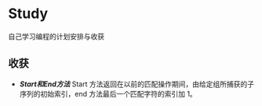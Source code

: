 # Study
自己学习编程的计划安排与收获

## 收获

* ***Start和End方法***
Start 方法返回在以前的匹配操作期间，由给定组所捕获的子序列的初始索引，end 方法最后一个匹配字符的索引加 1。

